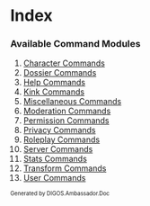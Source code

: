 ﻿Index
=====
### Available Command Modules
1. [Character Commands](modules/character.md)
2. [Dossier Commands](modules/dossier.md)
3. [Help Commands](modules/help.md)
4. [Kink Commands](modules/kink.md)
5. [Miscellaneous Commands](modules/miscellaneous.md)
6. [Moderation Commands](modules/moderation.md)
7. [Permission Commands](modules/permission.md)
8. [Privacy Commands](modules/privacy.md)
9. [Roleplay Commands](modules/roleplay.md)
10. [Server Commands](modules/server.md)
11. [Stats Commands](modules/stats.md)
12. [Transform Commands](modules/transform.md)
13. [User Commands](modules/user.md)

<sub><sup>Generated by DIGOS.Ambassador.Doc</sup></sub>